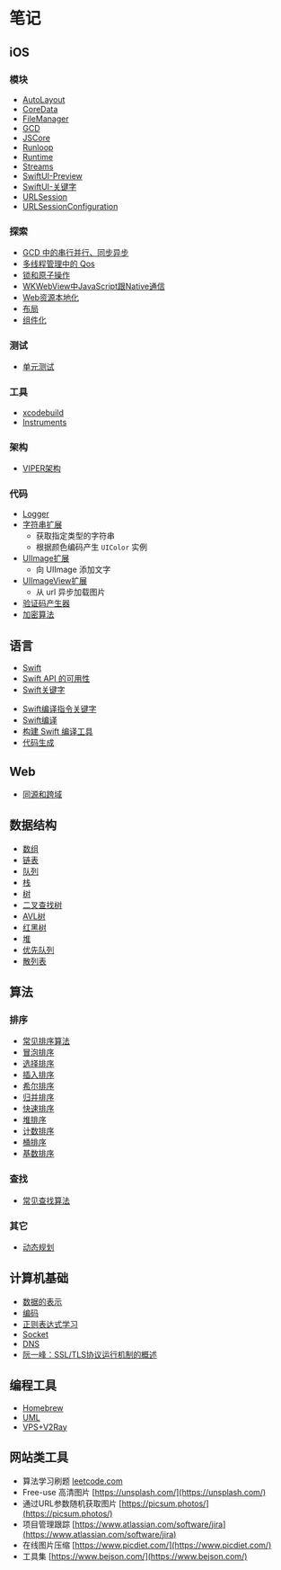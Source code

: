 # 笔记

## iOS

### 模块

<!--CocoaTouch-->
<!--Animation-->
<!--[Combine](IOS/Frameworks/Combine/Combine.md)-->

- [AutoLayout](IOS/Frameworks/AutoLayout/AutoLayout.md)
- [CoreData](IOS/Frameworks/CoreData/CoreData.md)
- [FileManager](IOS/Frameworks/FileManager/FileManager.md)
- [GCD](IOS/Frameworks/GCD/GCD.md)
- [JSCore](IOS/Frameworks/JSCore/JSCore.md)
- [Runloop](IOS/Frameworks/Runloop/Runloop.md) <!--待完善-->
- [Runtime](IOS/Frameworks/Runtime/Runtime.md)
- [Streams](IOS/Frameworks/Streams/Streams.md)
- [SwiftUI-Preview](IOS/Frameworks/SwiftUI/Preview.md)
- [SwiftUI-关键字](IOS/Frameworks/SwiftUI/Keywords.md)
- [URLSession](IOS/Frameworks/URLSession/URLSession.md)
- [URLSessionConfiguration](IOS/Frameworks/URLSession/URLSessionConfiguration.md)

### 探索

- [GCD 中的串行并行、同步异步](IOS/Topics/GCD/PerformMethods.md)
- [多线程管理中的 Qos](IOS/Topics/MultiThreading/Qos.md)
- [锁和原子操作](IOS/Topics/Lock/Lock.md)
- [WKWebView中JavaScript跟Native通信](IOS/Topics/JSInteraction/JSInteraction.md)
- [Web资源本地化](IOS/Topics/WebLocalized/WebLocalized.md)
- [布局](IOS/Topics/Layout/Layout.md)
- [组件化](https://zuikyo.github.io/2019/07/15/iOS_inrerface_orientation_modularization/#more)

### 测试

- [单元测试](IOS/Testing/UnitTesting/UnitTesting.md)

### 工具

- [xcodebuild](IOS/Tools/Xcodebuild/Xcodebuild.md)
- [Instruments](IOS/Tools/Instruments/Instruments.md)

### 架构

- [VIPER架构](IOS/Architectures/VIPER/VIPER.md)
<!--- [编码规范](IOS/Architecture/CodingStyle.md) TODO
-->

### 代码

- [Logger](IOS/Code/Logger.swift)
- [字符串扩展](IOS/Code/StringExtension.swift)
	- 获取指定类型的字符串
	- 根据颜色编码产生 `UIColor` 实例
- [UIImage扩展](IOS/Code/UIImageExtension.swift)
	- 向 UIImage 添加文字
- [UIImageView扩展](IOS/Code/UIImageViewExtension.swift)
	- 从 url 异步加载图片
- [验证码产生器](IOS/Code/CaptchaView.swift)
- [加密算法](IOS/Code/Crypto.swift)

## 语言

- [Swift](Language/Swift.md)
- [Swift API 的可用性](Language/SwiftAPIAvailability.md)
- [Swift关键字](Language/SwiftKeywords.md)
<!--- [SwiftKeyPaths](Language/SwiftKeyPaths.md)-->
- [Swift编译指令关键字](Language/SwiftCompilerKeyword.md)
- [Swift编译](Language/SwiftCompilation.md)
- [构建 Swift 编译工具](https://www.polidea.com/blog/how-to-build-swift-compiler-based-tool-the-step-by-step-guide/)
- [代码生成](Language/SwiftCodeGenerate.md)

## Web

- [同源和跨域](Web/Origin.md)


## 数据结构

- [数组](DataStruct/Array.md)
- [链表](DataStruct/LinkedList.md)
- [队列](DataStruct/Queue.md)
- [栈](DataStruct/Stack.md)
- [树](DataStruct/Tree.md)
- [二叉查找树](DataStruct/BinarySearchTree.md)
- [AVL树](DataStruct/AVLTree.md)
- [红黑树](DataStruct/RedBlackTree.md)
- [堆](DataStruct/Heap.md)
- [优先队列](DataStruct/PriorityQueue.md)
- [散列表](DataStruct/HashTable.md)

## 算法

### 排序

- [常见排序算法](Algorithm/Sort/Sort.md)
- [冒泡排序](Algorithm/Sort/BubbleSort.md)
- [选择排序](Algorithm/Sort/SelectionSort.md)
- [插入排序](Algorithm/Sort/InsertionSort.md)
- [希尔排序](Algorithm/Sort/ShellSort.md)
- [归并排序](Algorithm/Sort/MergeSort.md)
- [快速排序](Algorithm/Sort/QuickSort.md)
- [堆排序](Algorithm/Sort/HeapSort.md)
- [计数排序](Algorithm/Sort/CountingSort.md)
- [桶排序](Algorithm/Sort/BucketSort.md)
- [基数排序](Algorithm/Sort/RadixSort.md)

### 查找

- [常见查找算法](Algorithm/Search/Search.md)

<!--深度优先和广度优先-->

### 其它

- [动态规划](Algorithm/Other/DynamicProgramming.md)

## 计算机基础

- [数据的表示](Basics/DataRepresentation.md)
- [编码](Basics/Encoding.md)
- [正则表达式学习](https://www.jb51.net/tools/zhengze.html)
- [Socket](Basics/Socket.md)
- [DNS](Basics/DNS.md)
- [阮一峰：SSL/TLS协议运行机制的概述](https://www.ruanyifeng.com/blog/2014/02/ssl_tls.html)

<!--- [二进制、十进制、十六进制]()
- [基本数据类型及其占用的长度]()-->


## 编程工具

- [Homebrew](DeveloperTools/Homebrew.md)
- [UML](DeveloperTools/UML.md)
- [VPS+V2Ray](DeveloperTools/VPS_V2Ray.md)

## 网站类工具

- 算法学习刷题 [leetcode.com](https://leetcode.com)
- Free-use 高清图片 [https://unsplash.com/](https://unsplash.com/)
- 通过URL参数随机获取图片 [https://picsum.photos/](https://picsum.photos/)
- 项目管理跟踪 [https://www.atlassian.com/software/jira](https://www.atlassian.com/software/jira)
- 在线图片压缩 [https://www.picdiet.com/](https://www.picdiet.com/)
- 工具集 [https://www.bejson.com/](https://www.bejson.com/)
